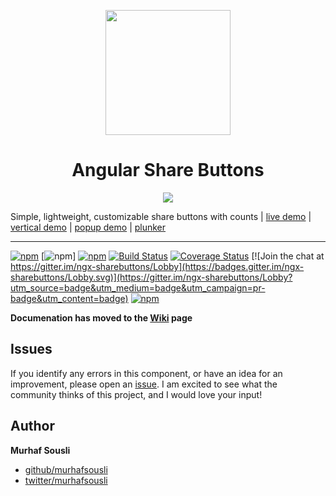 <p align="center">
  <img height="200px" width="200px" style="text-align: center;" src="https://cdn.rawgit.com/MurhafSousli/ngx-sharebuttons/master/assets/logo.svg">
  <h1 align="center">Angular Share Buttons</h1>
  <p align="center"><img src="https://camo.githubusercontent.com/27616547b01ca8d5695bb33ebe5c889e9fe681cb/68747470733a2f2f63646e2e7261776769742e636f6d2f4d7572686166536f75736c692f6e67322d7368617265627574746f6e732f6d61737465722f6173736574732f627574746f6e732e706e67" data-canonical-src="https://cdn.rawgit.com/MurhafSousli/ngx-sharebuttons/master/assets/logo.svg" style="max-width:100%;"></a>
  </p>

Simple, lightweight, customizable share buttons with counts | [live demo](https://murhafsousli.github.io/ngx-sharebuttons/) | [vertical demo](https://murhafsousli.github.io/memory/) | [popup demo](https://murhafsousli.github.io/8puzzle/#/) | [plunker](https://plnkr.co/edit/c9A6xzGQ8iSuKo3NMYLz)
___

[![npm](https://img.shields.io/badge/demo-online-ed1c46.svg)](https://murhafsousli.github.io/ngx-sharebuttons/) [![npm](https://img.shields.io/npm/v/ngx-disqus.svg)]
[![npm](https://img.shields.io/npm/v/ngx-sharebuttons.svg?maxAge=2592000?style=plastic)](https://www.npmjs.com/package/ngx-sharebuttons) 
[![Build Status](https://travis-ci.org/MurhafSousli/ngx-sharebuttons.svg?branch=master)](https://travis-ci.org/MurhafSousli/ngx-sharebuttons) 
[![Coverage Status](https://coveralls.io/repos/github/MurhafSousli/ngx-sharebuttons/badge.svg?branch=master)](https://coveralls.io/github/MurhafSousli/ngx-sharebuttons?branch=master)
[![Join the chat at https://gitter.im/ngx-sharebuttons/Lobby](https://badges.gitter.im/ngx-sharebuttons/Lobby.svg)](https://gitter.im/ngx-sharebuttons/Lobby?utm_source=badge&utm_medium=badge&utm_campaign=pr-badge&utm_content=badge)
[![npm](https://img.shields.io/npm/l/express.svg?maxAge=2592000)](/LICENSE)

**Documenation has moved to the [Wiki](https://github.com/MurhafSousli/ngx-sharebuttons/wiki) page**

## Issues

If you identify any errors in this component, or have an idea for an improvement, please open an [issue](https://github.com/MurhafSousli/ngx-sharebuttons/issues). I am excited to see what the community thinks of this project, and I would love your input!

## Author

 **Murhaf Sousli**

 - [github/murhafsousli](https://github.com/MurhafSousli)
 - [twitter/murhafsousli](https://twitter.com/MurhafSousli)

